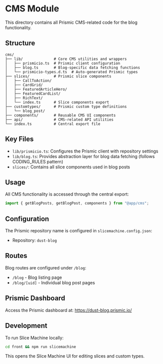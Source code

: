 # CMS Module

This directory contains all Prismic CMS-related code for the blog functionality.

## Structure

```
cms/
├── lib/              # Core CMS utilities and wrappers
│   ├── prismicio.ts  # Prismic client configuration
│   ├── blog.ts       # Blog-specific data fetching functions
│   └── prismicio-types.d.ts  # Auto-generated Prismic types
├── slices/           # Prismic slice components
│   ├── CallToAction/
│   ├── CardGrid/
│   ├── FeaturedArticleHero/
│   ├── FeaturedCardList/
│   ├── RichText/
│   └── index.ts      # Slice components export
├── customtypes/      # Prismic custom type definitions
│   └── blog_post/
├── components/       # Reusable CMS UI components
├── api/              # CMS-related API utilities
└── index.ts          # Central export file
```

## Key Files

- `lib/prismicio.ts`: Configures the Prismic client with repository settings
- `lib/blog.ts`: Provides abstraction layer for blog data fetching (follows CODING_RULES pattern)
- `slices/`: Contains all slice components used in blog posts

## Usage

All CMS functionality is accessed through the central export:

```typescript
import { getBlogPosts, getBlogPost, components } from "@app/cms";
```

## Configuration

The Prismic repository name is configured in `slicemachine.config.json`:
- Repository: `dust-blog`

## Routes

Blog routes are configured under `/blog`:
- `/blog` - Blog listing page
- `/blog/[uid]` - Individual blog post pages

## Prismic Dashboard

Access the Prismic dashboard at: https://dust-blog.prismic.io/

## Development

To run Slice Machine locally:
```bash
cd front && npm run slicemachine
```

This opens the Slice Machine UI for editing slices and custom types.